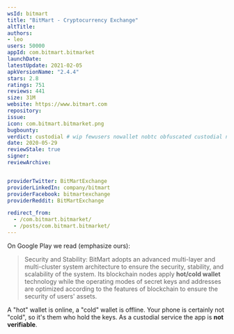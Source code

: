 ```yaml
---
wsId: bitmart
title: "BitMart - Cryptocurrency Exchange"
altTitle: 
authors:
- leo
users: 50000
appId: com.bitmart.bitmarket
launchDate: 
latestUpdate: 2021-02-05
apkVersionName: "2.4.4"
stars: 2.8
ratings: 751
reviews: 441
size: 31M
website: https://www.bitmart.com
repository: 
issue: 
icon: com.bitmart.bitmarket.png
bugbounty: 
verdict: custodial # wip fewusers nowallet nobtc obfuscated custodial nosource nonverifiable reproducible bounty defunct
date: 2020-05-29
reviewStale: true
signer: 
reviewArchive:


providerTwitter: BitMartExchange
providerLinkedIn: company/bitmart
providerFacebook: bitmartexchange
providerReddit: BitMartExchange

redirect_from:
  - /com.bitmart.bitmarket/
  - /posts/com.bitmart.bitmarket/
---
```



On Google Play we read (emphasize ours):

> Security and Stability: BitMart adopts an advanced multi-layer and
  multi-cluster system architecture to ensure the security, stability, and
  scalability of the system. Its blockchain nodes apply **hot/cold wallet**
  technology while the operating modes of secret keys and addresses are
  optimized according to the features of blockchain to ensure the security of
  users' assets.

A "hot" wallet is online, a "cold" wallet is offline. Your phone is certainly
not "cold", so it's them who hold the keys. As a custodial service the app is
**not verifiable**.
